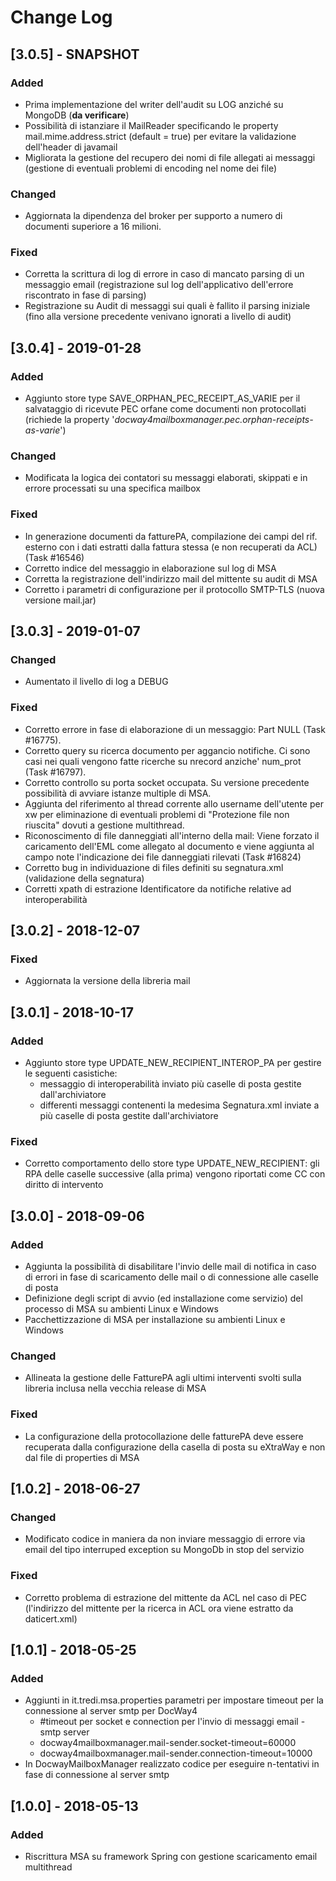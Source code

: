 # Change Log


## [3.0.5] - SNAPSHOT

### Added
- Prima implementazione del writer dell'audit su LOG anziché su MongoDB (__da verificare__)
- Possibilità di istanziare il MailReader specificando le property mail.mime.address.strict (default = true) per evitare la validazione dell'header di javamail
- Migliorata la gestione del recupero dei nomi di file allegati ai messaggi (gestione di eventuali problemi di encoding nel nome dei file)

### Changed
- Aggiornata la dipendenza del broker per supporto a numero di documenti superiore a 16 milioni.

### Fixed
- Corretta la scrittura di log di errore in caso di mancato parsing di un messaggio email (registrazione sul log dell'applicativo dell'errore riscontrato in fase di parsing)
- Registrazione su Audit di messaggi sui quali è fallito il parsing iniziale (fino alla versione precedente venivano ignorati a livello di audit)


## [3.0.4] - 2019-01-28

### Added
- Aggiunto store type SAVE\_ORPHAN\_PEC\_RECEIPT\_AS\_VARIE per il salvataggio di ricevute PEC orfane come documenti non protocollati (richiede la property '_docway4mailboxmanager.pec.orphan-receipts-as-varie_')

### Changed
- Modificata la logica dei contatori su messaggi elaborati, skippati e in errore processati su una specifica mailbox

### Fixed
- In generazione documenti da fatturePA, compilazione dei campi del rif. esterno con i dati estratti dalla fattura stessa (e non recuperati da ACL) (Task #16546)
- Corretto indice del messaggio in elaborazione sul log di MSA
- Corretta la registrazione dell'indirizzo mail del mittente su audit di MSA
- Corretto i parametri di configurazione per il protocollo SMTP-TLS (nuova versione mail.jar)


## [3.0.3] - 2019-01-07

### Changed
- Aumentato il livello di log a DEBUG

### Fixed
- Corretto errore in fase di elaborazione di un messaggio: Part NULL (Task #16775).
- Corretto query su ricerca documento per aggancio notifiche. Ci sono casi nei quali vengono fatte ricerche su nrecord anziche' num\_prot (Task #16797).
- Corretto controllo su porta socket occupata. Su versione precedente possibilità di avviare istanze multiple di MSA.
- Aggiunta del riferimento al thread corrente allo username dell'utente per xw per eliminazione di eventuali problemi di "Protezione file non riuscita" dovuti a gestione multithread.
- Riconoscimento di file danneggiati all'interno della mail: Viene forzato il caricamento dell'EML come allegato al documento e viene aggiunta al campo note l'indicazione dei file danneggiati rilevati (Task #16824)
- Corretto bug in individuazione di files definiti su segnatura.xml (validazione della segnatura)
- Corretti xpath di estrazione Identificatore da notifiche relative ad interoperabilità


## [3.0.2] - 2018-12-07 

### Fixed
- Aggiornata la versione della libreria mail


## [3.0.1] - 2018-10-17 

### Added
- Aggiunto store type UPDATE\_NEW\_RECIPIENT\_INTEROP\_PA per gestire le seguenti casistiche:
    - messaggio di interoperabilità inviato più caselle di posta gestite dall'archiviatore
    - differenti messaggi contenenti la medesima Segnatura.xml inviate a più caselle di posta gestite dall'archiviatore

### Fixed
- Corretto comportamento dello store type UPDATE\_NEW\_RECIPIENT: gli RPA delle caselle successive (alla prima) vengono riportati come CC con diritto di intervento


## [3.0.0] - 2018-09-06 

### Added
- Aggiunta la possibilità di disabilitare l'invio delle mail di notifica in caso di errori in fase di scaricamento delle mail o di connessione
alle caselle di posta
- Definizione degli script di avvio (ed installazione come servizio) del processo di MSA su ambienti Linux e Windows
- Pacchettizzazione di MSA per installazione su ambienti Linux e Windows

### Changed
- Allineata la gestione delle FatturePA agli ultimi interventi svolti sulla libreria inclusa nella vecchia release di MSA

### Fixed
- La configurazione della protocollazione delle fatturePA deve essere recuperata dalla configurazione della casella di posta su eXtraWay e non dal file di
properties di MSA


## [1.0.2] - 2018-06-27

### Changed
- Modificato codice in maniera da non inviare messaggio di errore via email del tipo interruped exception su MongoDb in stop del servizio

### Fixed
- Corretto problema di estrazione del mittente da ACL nel caso di PEC (l'indirizzo del mittente per la ricerca in ACL ora viene estratto da daticert.xml)


## [1.0.1] - 2018-05-25 

### Added
- Aggiunti in it.tredi.msa.properties parametri per impostare timeout per la connessione al server smtp  per DocWay4
    - #timeout per socket e connection per l'invio di messaggi email - smtp server 
    - docway4mailboxmanager.mail-sender.socket-timeout=60000
    - docway4mailboxmanager.mail-sender.connection-timeout=10000
- In DocwayMailboxManager realizzato codice per eseguire n-tentativi in fase di connessione al server smtp


## [1.0.0] - 2018-05-13

### Added
- Riscrittura MSA su framework Spring con gestione scaricamento email multithread
 